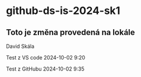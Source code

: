 # github-ds-is-2024-sk1

## Toto je změna provedená na lokále

David Skála

Test z VS code 2024-10-02 9:20

Test z GitHubu 2024-10-02 9:35
